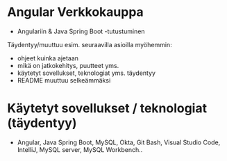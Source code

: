 # Angular Verkkokauppa

- Angulariin & Java Spring Boot -tutustuminen

Täydentyy/muuttuu esim. seuraavilla asioilla myöhemmin:

- ohjeet kuinka ajetaan
- mikä on jatkokehitys, puutteet yms.
- käytetyt sovellukset, teknologiat yms. täydentyy
- README muuttuu selkeämmäksi

# Käytetyt sovellukset / teknologiat (täydentyy)

- Angular, Java Spring Boot, MySQL, Okta, Git Bash, Visual Studio Code, IntelliJ, MySQL server, MySQL Workbench..
